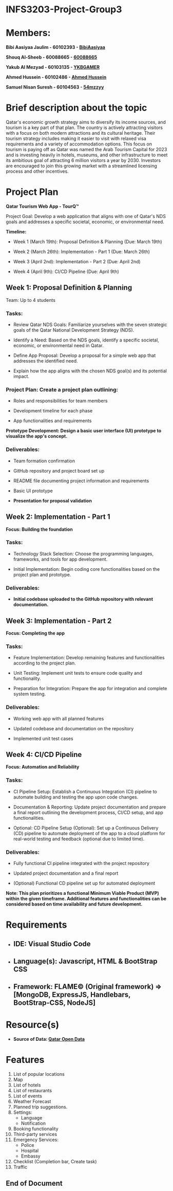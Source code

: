 # INFS3203-Project-Group3

# Members:
**Bibi Aasiyaa Jaulim - 60102393 - [BibiAasiyaa](https://github.com/BibiAasiyaa)**


**Shouq Al-Sheeb - 60088665 - [60088665](https://github.com/60088665)**


**Yakub Al Mezyad - 60103135 - [YKBGAMER](https://github.com/YKBGAMER)**


**Ahmed Hussein - 60102486 - [Ahmed Hussein](https://github.com/Ah87979)**


**Samuel Nisan Suresh - 60104563 - [54mzzyy](https://github.com/54mzzyy)**


# **Brief description about the topic**
Qatar's economic growth strategy aims to diversify its income sources, and tourism is a key part of that plan. The country is actively attracting visitors with a focus on both modern attractions and its cultural heritage.  Their tourism strategy includes making it easier to visit with relaxed visa requirements and a variety of accommodation options.  This focus on tourism is paying off as Qatar was named the Arab Tourism Capital for 2023 and is investing heavily in hotels, museums, and other infrastructure to meet its ambitious goal of attracting 6 million visitors a year by 2030. Investors are encouraged to join this growing market with a streamlined licensing process and other incentives.


# **Project Plan**
**Qatar Tourism Web App - TourQ™**



Project Goal: Develop a web application that aligns with one of Qatar's NDS goals and addresses a specific societal, economic, or environmental need.

**Timeline:**

- Week 1 (March 19th): Proposal Definition & Planning (Due: March 19th)



- Week 2 (March 26th): Implementation - Part 1 (Due: March 26th)



- Week 3 (April 2nd): Implementation - Part 2 (Due: April 2nd)



- Week 4 (April 9th): CI/CD Pipeline (Due: April 9th)


## Week 1: Proposal Definition & Planning




Team: Up to 4 students

### Tasks:

- Review Qatar NDS Goals: Familiarize yourselves with the seven strategic goals of the Qatar National Development Strategy (NDS).



- Identify a Need: Based on the NDS goals, identify a specific societal, economic, or environmental need in Qatar.



- Define App Proposal: Develop a proposal for a simple web app that addresses the identified need.



- Explain how the app aligns with the chosen NDS goal(s) and its potential impact.



### Project Plan: Create a project plan outlining:


- Roles and responsibilities for team members



- Development timeline for each phase



- App functionalities and requirements



**Prototype Development: Design a basic user interface (UI) prototype to visualize the app's concept.**



### Deliverables:



- Team formation confirmation



- GitHub repository and project board set up



- README file documenting project information and requirements



- Basic UI prototype





- **Presentation for proposal validation**



## Week 2: Implementation - Part 1

**Focus: Building the foundation**

### Tasks:

- Technology Stack Selection: Choose the programming languages, frameworks, and tools for app development.



- Initial Implementation: Begin coding core functionalities based on the project plan and prototype.



### Deliverables:
- **Initial codebase uploaded to the GitHub repository with relevant documentation.**




## Week 3: Implementation - Part 2

**Focus: Completing the app**

### Tasks:

- Feature Implementation: Develop remaining features and functionalities according to the project plan.




- Unit Testing: Implement unit tests to ensure code quality and functionality.



- Preparation for Integration: Prepare the app for integration and complete system testing.



### Deliverables:
- Working web app with all planned features



- Updated codebase and documentation on the repository



- Implemented unit test cases




## Week 4: CI/CD Pipeline

**Focus: Automation and Reliability**

### Tasks:

- CI Pipeline Setup: Establish a Continuous Integration (CI) pipeline to automate building and testing the app upon code changes.


- Documentation & Reporting: Update project documentation and prepare a final report outlining the development process, CI/CD setup, and app functionalities.


- Optional: CD Pipeline Setup (Optional): Set up a Continuous Delivery (CD) pipeline to automate deployment of the app to a cloud platform for real-world testing and feedback (optional due to limited time).



### Deliverables:
- Fully functional CI pipeline integrated with the project repository



- Updated project documentation and a final report



- (Optional) Functional CD pipeline set up for automated deployment



**Note: This plan prioritizes a functional Minimum Viable Product (MVP) within the given timeframe. Additional features and functionalities can be considered based on time availability and future development.**

# **Requirements**
- ## IDE: Visual Studio Code
- ## Language(s): Javascript, HTML & BootStrap CSS
- ## Framework: FLAME© (Original framework) => [MongoDB, ExpressJS, Handlebars, BootStrap-CSS, NodeJS]


# Resource(s) 
- **Source of Data: [Qatar Open Data](https://www.data.gov.qa/pages/default/)**




# **Features**
1. List of popular locations
2. Map
3. List of hotels
4. List of restaurants 
5. List of events 
6. Weather Forecast
7. Planned trip suggestions.
8. Settings:
   - Language
   - Notification
9. Booking functionality
10. Third-party services
11. Emergency Services:
      - Police 
      - Hospital
      - Embassy
15. Checklist (Completion bar, Create task)
16. Traffic

## **End of Document**

